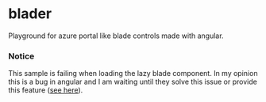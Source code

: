 # blader
Playground for azure portal like blade controls made with angular.

### Notice
This sample is failing when loading the lazy blade component. 
In my opinion this is a bug in angular and I am waiting until they solve this issue or provide this feature ([see here](https://github.com/angular/angular/issues/14324)).